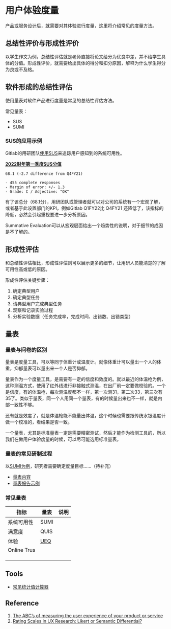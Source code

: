 # 用户体验度量

产品或服务设计后，就需要对其体验进行度量，这里将介绍常见的度量方法。



## 总结性评价与形成性评价

以学生作文为例，总结性评估就是老师直接将论文给分为优良中差，并不给学生具体的分值。形成性评价，就需要给出具体的得分和扣分原因，解释为什么学生得分为良或不及格。



## 软件形成的总结性评估

使用量表对软件产品进行度量是常见的总结性评估方法。

常见量表：

- SUS
- SUMI

### SUS的应用示例



Gitlab的用研团队[使用SUS](https://about.gitlab.com/handbook/engineering/ux/performance-indicators/system-usability-scale/)来追踪用户感知到的系统可用性。



**[2022财年第一季度SUS分值](https://gitlab.com/groups/gitlab-org/-/epics/5927)**



```
68.1 (-2.7 difference from Q4FY21)

- 455 complete responses
- Margin of error: +/- 1.3
- Grade: C / Adjective: "OK"
```



有了该总分（68.1分），用研团队或管理者就可以对公司的系统有一个宏观了解，或者基于此设置部门的KPI，例如Gitlab Q1FY22比 Q4FY21 还降低了，该指标的降低，必然会引起重视要进一步分析原因。

Summative Evaluation可以从宏观层面给出一个趋势性的说明，对于细节的成因是不了解的。





## 形成性评估

和总结性评估相比，形成性评估则可以展示更多的细节，让用研人员能清楚的了解可用性高或低的原因。

形成性评估关键步骤：

1. 确定典型用户
2. 确定典型任务
3. 请典型用户完成典型任务
4. 观察和记录实验过程
5. 分析实验数据（任务完成率，完成时间、出错数、出错类型）



## 量表

### 量表与问卷的区别

量表是度量工具，可以等同于体重计或温度计。就像体重计可以量出一个人的体重，抑郁量表可以量出来一个人是否抑郁。

量表作为一个度量工具，是需要有一定的信度和效度的。就以最近的体温枪为例，这种测温方式，使用了红外线进行非接触式测温，在出厂前一定要做校验的。一个是信度，有的体温枪，每次测温度都不一样，第一次测31，第二次33，第三次有35了。类似于量表，同一个人用同一个量表，有的时候量出来也不一样，就是内部一致性不够。

还有就是效度了，就是体温枪能不能量出体温，这个时候也需要跟传统水银温度计做一个校准的，看结果是否一致。

一个量表，尤其是标准量表一定是需要精密测试，然后才能作为检测工具的，所以我们在做用户体验度量的时候，可以尽可能选用标准量表。



### 量表的常见研制过程

以[SUMI为例](https://sumi.uxp.ie/)，研究者需要确定度量目标……（待补充）

- [量表内容](https://sumi.uxp.ie/en/)
- [量表报告示例](https://sumi.uxp.ie/about/400example/index.html)

### 常见量表



| 指标          | 量表                                 | 说明   |
| ----------- | ---------------------------------- | ---- |
| 系统可用性       | SUMI                               |      |
| 满意度         | QUIS                               |      |
| 体验          | [UEQ](https://www.ueq-online.org/) |      |
| Online Trus |                                    |      |
|             |                                    |      |
|             |                                    |      |
|             |                                    |      |



## Tools

- [常见统计值计算器](https://measuringu.com/calc/)

## Reference

1. [The ABC’s of measuring the user experience of your product or service](https://uxplanet.org/the-abcs-of-measuring-the-user-experience-of-your-product-or-service-f079d0676d5e)
2. [Rating Scales in UX Research: Likert or Semantic Differential?](https://www.nngroup.com/articles/rating-scales/)
